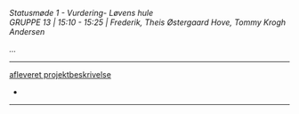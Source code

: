 *Statusmøde 1 - Vurdering- Løvens hule*   
*GRUPPE 13 | 15:10 - 15:25 | Frederik, Theis Østergaard Hove, Tommy Krogh Andersen*   

*...*

----------------------------------------------------------------------------------

[afleveret projektbeskrivelse](dokument.pdf)

-
----------------------------------------------------------------------------------
